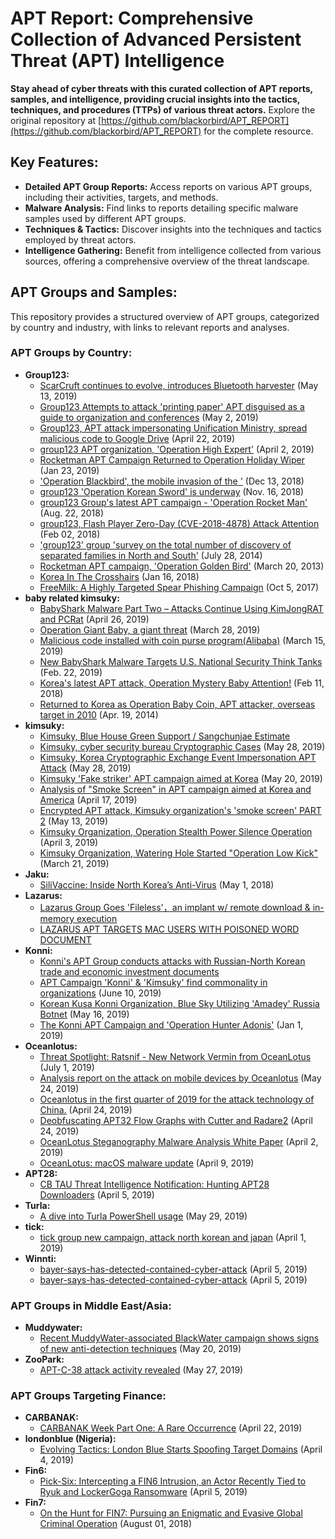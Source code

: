 # APT Report: Comprehensive Collection of Advanced Persistent Threat (APT) Intelligence

**Stay ahead of cyber threats with this curated collection of APT reports, samples, and intelligence, providing crucial insights into the tactics, techniques, and procedures (TTPs) of various threat actors.** Explore the original repository at [https://github.com/blackorbird/APT_REPORT](https://github.com/blackorbird/APT_REPORT) for the complete resource.

## Key Features:

*   **Detailed APT Group Reports:** Access reports on various APT groups, including their activities, targets, and methods.
*   **Malware Analysis:**  Find links to reports detailing specific malware samples used by different APT groups.
*   **Techniques & Tactics:** Discover insights into the techniques and tactics employed by threat actors.
*   **Intelligence Gathering:** Benefit from intelligence collected from various sources, offering a comprehensive overview of the threat landscape.

## APT Groups and Samples:

This repository provides a structured overview of APT groups, categorized by country and industry, with links to relevant reports and analyses.

### APT Groups by Country:

*   **Group123:**
    *   [ScarCruft continues to evolve, introduces Bluetooth harvester](https://securelist.com/scarcruft-continues-to-evolve-introduces-bluetooth-harvester/90729/) (May 13, 2019)
    *   [Group123 Attempts to attack 'printing paper' APT disguised as a guide to organization and conferences](https://blog.alyac.co.kr/2287) (May 2, 2019)
    *   [Group123, APT attack impersonating Unification Ministry, spread malicious code to Google Drive](https://blog.alyac.co.kr/2268) (April 22, 2019)
    *   [group123 APT organization, 'Operation High Expert'](https://blog.alyac.co.kr/2226) (April 2, 2019)
    *   [Rocketman APT Campaign Returned to Operation Holiday Wiper](https://blog.alyac.co.kr/2089) (Jan 23, 2019)
    *   ['Operation Blackbird', the mobile invasion of the '](https://blog.alyac.co.kr/2035) (Dec 13, 2018)
    *   [group123 'Operation Korean Sword' is underway](https://blog.alyac.co.kr/1985) (Nov. 16, 2018)
    *   [group123 Group's latest APT campaign - 'Operation Rocket Man'](https://blog.alyac.co.kr/1853) (Aug. 22, 2018)
    *   [group123, Flash Player Zero-Day (CVE-2018-4878) Attack Attention](https://blog.alyac.co.kr/1521) (Feb 02, 2018)
    *   ['group123' group 'survey on the total number of discovery of separated families in North and South'](https://blog.alyac.co.kr/1767) (July 28, 2014)
    *   [Rocketman APT campaign, 'Operation Golden Bird'](https://blog.alyac.co.kr/2205) (March 20, 2013)
    *   [Korea In The Crosshairs](https://blog.talosintelligence.com/2018/01/korea-in-crosshairs.html) (Jan 16, 2018)
    *   [FreeMilk: A Highly Targeted Spear Phishing Campaign](https://unit42.paloaltonetworks.com/unit42-freemilk-highly-targeted-spear-phishing-campaign/) (Oct 5, 2017)
*   **baby related kimsuky:**
    *   [BabyShark Malware Part Two – Attacks Continue Using KimJongRAT and PCRat](https://unit42.paloaltonetworks.com/babyshark-malware-part-two-attacks-continue-using-kimjongrat-and-pcrat/) (April 26, 2019)
    *   [Operation Giant Baby, a giant threat](https://blog.alyac.co.kr/2223) (March 28, 2019)
    *   [Malicious code installed with coin purse program(Alibaba)](https://asec.ahnlab.com/1209) (March 15, 2019)
    *   [New BabyShark Malware Targets U.S. National Security Think Tanks](https://unit42.paloaltonetworks.com/new-babyshark-malware-targets-u-s-national-security-think-tanks/) (Feb. 22, 2019)
    *   [Korea's latest APT attack, Operation Mystery Baby Attention!](https://blog.alyac.co.kr/1963) (Feb 11, 2018)
    *   [Returned to Korea as Operation Baby Coin, APT attacker, overseas target in 2010](https://blog.alyac.co.kr/1640) (Apr. 19, 2014)
*   **kimsuky:**
    *   [Kimsuky, Blue House Green Support / Sangchunjae Estimate](https://blog.alyac.co.kr/2645)
    *   [Kimsuky, cyber security bureau Cryptographic Cases](https://blog.alyac.co.kr/2338) (May 28, 2019)
    *   [Kimsuky, Korea Cryptographic Exchange Event Impersonation APT Attack](https://blog.alyac.co.kr/2336) (May 28, 2019)
    *   [Kimsuky  'Fake striker' APT campaign aimed at Korea](https://blog.alyac.co.kr/2315) (May 20, 2019)
    *   [Analysis of "Smoke Screen" in APT campaign aimed at Korea and America](https://blog.alyac.co.kr/2243) (April 17, 2019)
    *   [Encrypted APT attack, Kimsuky organization's 'smoke screen' PART 2](https://blog.alyac.co.kr/2299) (May 13, 2019)
    *   [Kimsuky Organization, Operation Stealth Power Silence Operation](https://blog.alyac.co.kr/2234) (April 3, 2019)
    *   [Kimsuky Organization, Watering Hole Started "Operation Low Kick"](https://blog.alyac.co.kr/2209) (March 21, 2019)
*   **Jaku:**
    *   [SiliVaccine: Inside North Korea’s Anti-Virus](https://research.checkpoint.com/silivaccine-a-look-inside-north-koreas-anti-virus/) (May 1, 2018)
*   **Lazarus:**
    *   [Lazarus Group Goes 'Fileless'，an implant w/ remote download & in-memory execution](https://objective-see.com/blog/blog_0x51.html)
    *   [LAZARUS APT TARGETS MAC USERS WITH POISONED WORD DOCUMENT](https://www.sentinelone.com/blog/lazarus-apt-targets-mac-users-poisoned-word-document/)
*   **Konni:**
    *   [Konni's APT Group conducts attacks with Russian-North Korean trade and economic investment documents](https://blog.alyac.co.kr/2535)
    *   [APT Campaign 'Konni' & 'Kimsuky' find commonality in organizations](https://blog.alyac.co.kr/2347) (June 10, 2019)
    *   [Korean Kusa Konni Organization, Blue Sky Utilizing 'Amadey' Russia Botnet](https://blog.alyac.co.kr/2308) (May 16, 2019)
    *   [The Konni APT Campaign and 'Operation Hunter Adonis'](https://blog.alyac.co.kr/2061) (Jan 1, 2019)
*   **Oceanlotus:**
    *   [Threat Spotlight: Ratsnif - New Network Vermin from OceanLotus](https://threatvector.cylance.com/en_us/home/threat-spotlight-ratsnif-new-network-vermin-from-oceanlotus.html) (July 1, 2019)
    *   [Analysis report on the attack on mobile devices by Oceanlotus](https://mp.weixin.qq.com/s/L-tCvLPOOMhP0ndgdqhkNQ) (May 24, 2019)
    *   [Oceanlotus in the first quarter of 2019 for the attack technology of China.](https://mp.weixin.qq.com/s/xPsEXp2J5IE7wNSMEVC24A) (April 24, 2019)
    *   [Deobfuscating APT32 Flow Graphs with Cutter and Radare2](https://research.checkpoint.com/deobfuscating-apt32-flow-graphs-with-cutter-and-radare2/) (April 24, 2019)
    *   [OceanLotus Steganography Malware Analysis White Paper](https://threatvector.cylance.com/en_us/home/report-oceanlotus-apt-group-leveraging-steganography.html) (April 2, 2019)
    *   [OceanLotus: macOS malware update](https://www.welivesecurity.com/2019/04/09/oceanlotus-macos-malware-update/) (April 9, 2019)
*   **APT28:**
    *   [CB TAU Threat Intelligence Notification: Hunting APT28 Downloaders](https://www.carbonblack.com/2019/04/05/cb-threat-intelligence-notification-hunting-apt28-downloaders/) (April 5, 2019)
*   **Turla:**
    *   [A dive into Turla PowerShell usage](https://www.welivesecurity.com/2019/05/29/turla-powershell-usage/) (May 29, 2019)
*   **tick:**
    *   [tick group new campaign, attack north korean and japan](https://www.ahnlab.com/kr/site/securityinfo/secunews/secuNewsView.do?curPage=1&menu_dist=2&seq=28186) (April 1, 2019)
*   **Winnti:**
    *   [bayer-says-has-detected-contained-cyber-attack](https://www.reuters.com/article/us-bayer-cyber/bayer-says-has-detected-contained-cyber-attack-idUSKCN1RG0NN) (April 5, 2019)
    *   [bayer-says-has-detected-contained-cyber-attack](https://www.tagesschau.de/inland/hackerangriff-bayer-101.html) (April 5, 2019)
### APT Groups in Middle East/Asia:

*   **Muddywater:**
    *   [Recent MuddyWater-associated BlackWater campaign shows signs of new anti-detection techniques](https://blog.talosintelligence.com/2019/05/recent-muddywater-associated-blackwater.html) (May 20, 2019)
*   **ZooPark:**
    *   [APT-C-38 attack activity revealed](http://blogs.360.cn/post/analysis-of-APT-C-38.html) (May 27, 2019)

### APT Groups Targeting Finance:

*   **CARBANAK:**
    *   [CARBANAK Week Part One: A Rare Occurrence](https://www.fireeye.com/blog/threat-research/2019/04/carbanak-week-part-one-a-rare-occurrence.html) (April 22, 2019)
*   **londonblue (Nigeria):**
    *   [Evolving Tactics: London Blue Starts Spoofing Target Domains](https://www.agari.com/email-security-blog/london-blue-evolving-tactics/) (April 4, 2019)
*   **Fin6:**
    *   [Pick-Six: Intercepting a FIN6 Intrusion, an Actor Recently Tied to Ryuk and LockerGoga Ransomware](https://www.fireeye.com/blog/threat-research/2019/04/pick-six-intercepting-a-fin6-intrusion.html) (April 5, 2019)
*   **Fin7:**
    *   [On the Hunt for FIN7: Pursuing an Enigmatic and Evasive Global Criminal Operation](https://www.fireeye.com/blog/threat-research/2018/08/fin7-pursuing-an-enigmatic-and-evasive-global-criminal-operation.html) (August 01, 2018)